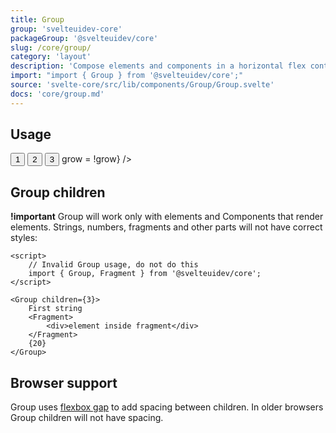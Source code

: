 ```yaml
---
title: Group
group: 'svelteuidev-core'
packageGroup: '@svelteuidev/core'
slug: /core/group/
category: 'layout'
description: 'Compose elements and components in a horizontal flex container'
import: "import { Group } from '@svelteuidev/core';"
source: 'svelte-core/src/lib/components/Group/Group.svelte'
docs: 'core/group.md'
---
```


<script>
    import { Group, Button, NativeSelect, Switch } from '@svelteuidev/core';
    import { Heading, Preview } from 'components';

    const positionList = ['apart', 'center', 'left', 'right']
    let position = 'apart'
    const spacingList = ['xs', 'sm', 'md', 'lg', 'xl']
    let spacing = 'md'
    let grow = false

    $: group = `
    <script>
        import { Group } from '@svelteuidev/core'
    <\/script>

    <Group ${grow ? 'grow ' : ''}children={3} spacing='${spacing}' position='${position}'>
        <Button variant="outline">1<\/Button>
        <Button variant="outline">2<\/Button>
        <Button variant="outline">3<\/Button>
    <\/Group>
    `
</script>

<Heading />

## Usage

<Preview cols={1} width={75} code={group}>
    <Group grow={grow} children={3} spacing={spacing} position={position}>
        <Button variant="outline">1</Button>
        <Button variant="outline">2</Button>
        <Button variant="outline">3</Button>
    </Group>
    <NativeSelect data={positionList} bind:value={position} label='Position' />
    <NativeSelect data={spacingList} bind:value={spacing} label='Spacing' />
    <Switch size='lg' on:change={() => grow = !grow} />
</Preview>

## Group children

**!important** Group will work only with elements and Components that render elements. Strings, numbers, fragments and other parts will
not have correct styles:

```svelte
<script>
	// Invalid Group usage, do not do this
	import { Group, Fragment } from '@svelteuidev/core';
</script>

<Group children={3}>
	First string
	<Fragment>
		<div>element inside fragment</div>
	</Fragment>
	{20}
</Group>
```

## Browser support

Group uses [flexbox gap](https://caniuse.com/flexbox-gap) to add spacing between children.
In older browsers Group children will not have spacing.
